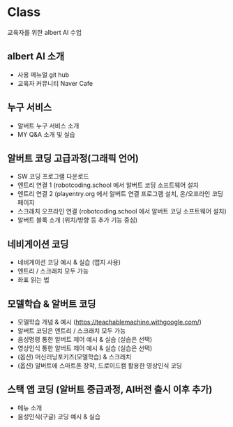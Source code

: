 # Class
교육자를 위한 albert AI 수업


albert AI 소개
--
 - 사용 메뉴얼 git hub
 - 교육자 커뮤니티 Naver Cafe  


누구 서비스 
--
- 알버트 누구 서비스 소개
- MY Q&A 소개 및 실습
 

알버트 코딩 고급과정(그래픽 언어)
--
- SW 코딩 프로그램 다운로드
 - 엔트리 연결 1 (robotcoding.school 에서 알버트 코딩 소프트웨어 설치
 - 엔트리 연결 2 (playentry.org 에서 알버트 연결 프로그램 설치, 온/오프라인 코딩 페이지
 - 스크래치 오프라인 연결 (robotcoding.school 에서 알버트 코딩 소프트웨어 설치)
- 알버트 블록 소개 (위치/방향 등 추가 기능 중심)
 

네비게이션 코딩
--
- 네비게이션 코딩 예시 & 실습 (맵지 사용)
- 엔트리 / 스크래치 모두 가능
- 좌표 읽는 법

 

모델학습 & 알버트 코딩
--
- 모델학습 개념 & 예시 (https://teachablemachine.withgoogle.com/)
- 알버트 코딩은 엔트리 / 스크래치 모두 가능
- 음성명령 통한 알버트 제어 예시 & 실습 (실습은 선택)
- 영상인식 통한 알버트 제어 예시 & 실습 (실습은 선택)
- (옵션) 머신러닝포키즈(모델학습) & 스크래치
- (옵션) 알버트에 스마트폰 장착, 드로이드캠 활용한 영상인식 코딩
 

스택 앱 코딩 (알버트 중급과정, AI버전 출시 이후 추가)
--
- 메뉴 소개
- 음성인식(구글) 코딩 예시 & 실습


